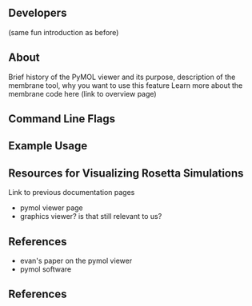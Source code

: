 ## Developers

(same fun introduction as before)

## About 

Brief history of the PyMOL viewer and its purpose,  description of the membrane tool, why you want to use this feature
Learn more about the membrane code here (link to overview page)

## Command Line Flags

## Example Usage

## Resources for Visualizing Rosetta Simulations

Link to previous documentation pages
 - pymol viewer page
 - graphics viewer? is that still relevant to us? 

## References

 - evan's paper on the pymol viewer
 - pymol software



## References